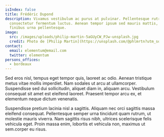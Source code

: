 ```yaml
---
isIndex: false
title: Frédéric Dupond
description: Vivamus vestibulum ac purus at pulvinar. Pellentesque rutrum massa
  consectetur fermentum luctus. Aenean tempor ipsum sed mauris mattis, ac
  finibus urna pellentesque. 
image:
  src: /images/uploads/philip-martin-5aGUyCW_PJw-unsplash.jpg
  credit: Photo de [Philip Martin](https://unsplash.com/@phlmrtn?utm_source=unsplash&utm_medium=referral&utm_content=creditCopyText) on [Unsplash](https://unsplash.com)
contact:
  email: elementum@email.com
  twitter: elementum
persons_offices:
  - bordeaux
---
```

Sed eros nisl, tempus eget tempor quis, laoreet ac odio. Aenean tristique metus vitae mollis imperdiet. Nam sodales ut arcu at ullamcorper. Suspendisse sed dui sollicitudin, aliquet diam in, aliquam arcu. Vestibulum consequat sit amet est eleifend laoreet. Praesent tempor arcu ex, et elementum neque dictum venenatis. 


Suspendisse pretium lacinia nisl a sagittis. Aliquam nec orci sagittis massa eleifend consequat. Pellentesque semper urna tincidunt quam rutrum, ut molestie mauris viverra. Nam sagittis risus nibh, ultrices scelerisque felis vehicula eget. Proin massa enim, lobortis et vehicula non, maximus ut sem.corper eu risus.
  